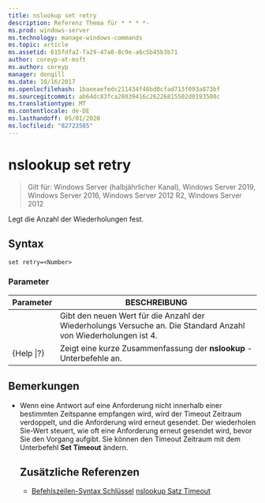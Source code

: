 ```yaml
---
title: nslookup set retry
description: Referenz Thema für * * * *-
ms.prod: windows-server
ms.technology: manage-windows-commands
ms.topic: article
ms.assetid: 615fdfa2-fa29-47a8-8c9e-a6c5b45b3b71
author: coreyp-at-msft
ms.author: coreyp
manager: dongill
ms.date: 10/16/2017
ms.openlocfilehash: 1baeeaefedc211434f46bd0cfad713f093a873bf
ms.sourcegitcommit: ab64dc83fca28039416c26226815502d0193500c
ms.translationtype: MT
ms.contentlocale: de-DE
ms.lasthandoff: 05/01/2020
ms.locfileid: "82723585"
---
```

# <a name="nslookup-set-retry"></a>nslookup set retry

> Gilt für: Windows Server (halbjährlicher Kanal), Windows Server 2019, Windows Server 2016, Windows Server 2012 R2, Windows Server 2012

Legt die Anzahl der Wiederholungen fest.
## <a name="syntax"></a>Syntax
```
set retry=<Number>
```
### <a name="parameters"></a>Parameter

|    Parameter    |                                      BESCHREIBUNG                                       |
|-----------------|----------------------------------------------------------------------------------------|
|    <Number>     | Gibt den neuen Wert für die Anzahl der Wiederholungs Versuche an. Die Standard Anzahl von Wiederholungen ist 4. |
| {Help &#124;?} |                 Zeigt eine kurze Zusammenfassung der **nslookup** -Unterbefehle an.                  |

## <a name="remarks"></a>Bemerkungen
- Wenn eine Antwort auf eine Anforderung nicht innerhalb einer bestimmten Zeitspanne empfangen wird, wird der Timeout Zeitraum verdoppelt, und die Anforderung wird erneut gesendet. Der wiederholen Sie-Wert steuert, wie oft eine Anforderung erneut gesendet wird, bevor Sie den Vorgang aufgibt. Sie können den Timeout Zeitraum mit dem Unterbefehl **Set Timeout** ändern.
  ## <a name="additional-references"></a>Zusätzliche Referenzen
  - [Befehlszeilen-Syntax Schlüssel](command-line-syntax-key.md)
  [nslookup Satz Timeout](nslookup-set-timeout.md)
